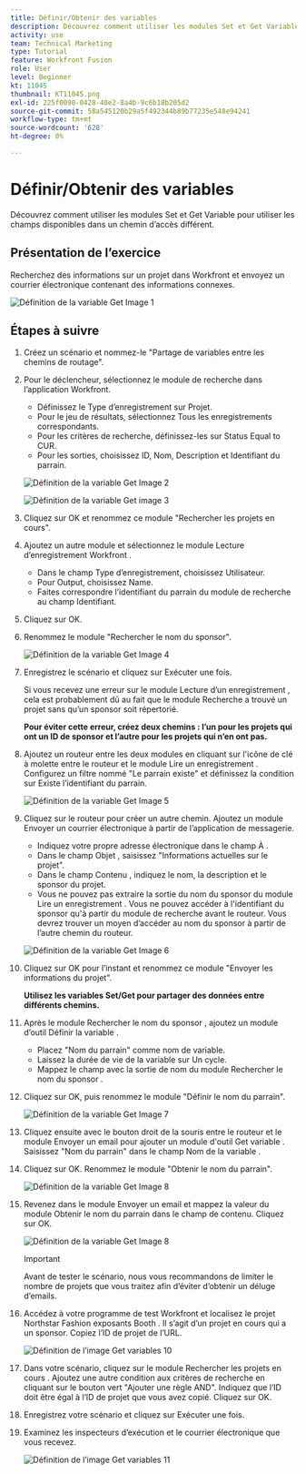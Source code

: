```yaml
---
title: Définir/Obtenir des variables
description: Découvrez comment utiliser les modules Set et Get Variable pour utiliser les champs disponibles dans un chemin d’accès différent.
activity: use
team: Technical Marketing
type: Tutorial
feature: Workfront Fusion
role: User
level: Beginner
kt: 11045
thumbnail: KT11045.png
exl-id: 225f0090-0428-40e2-8a4b-9c6b18b205d2
source-git-commit: 58a545120b29a5f492344b89b77235e548e94241
workflow-type: tm+mt
source-wordcount: '628'
ht-degree: 0%

---
```


# Définir/Obtenir des variables

Découvrez comment utiliser les modules Set et Get Variable pour utiliser les champs disponibles dans un chemin d’accès différent.

## Présentation de l’exercice

Recherchez des informations sur un projet dans Workfront et envoyez un courrier électronique contenant des informations connexes.

![Définition de la variable Get Image 1](../12-exercises/assets/set-get-variables-walkthrough-1.png)

## Étapes à suivre

1. Créez un scénario et nommez-le &quot;Partage de variables entre les chemins de routage&quot;.
1. Pour le déclencheur, sélectionnez le module de recherche dans l’application Workfront.

   + Définissez le Type d’enregistrement sur Projet.
   + Pour le jeu de résultats, sélectionnez Tous les enregistrements correspondants.
   + Pour les critères de recherche, définissez-les sur Status Equal to CUR.
   + Pour les sorties, choisissez ID, Nom, Description et Identifiant du parrain.

   ![Définition de la variable Get Image 2](../12-exercises/assets/set-get-variables-walkthrough-2.png)

   ![Définition de la variable Get image 3](../12-exercises/assets/set-get-variables-walkthrough-3.png)

1. Cliquez sur OK et renommez ce module &quot;Rechercher les projets en cours&quot;.
1. Ajoutez un autre module et sélectionnez le module Lecture d’enregistrement Workfront .

   + Dans le champ Type d’enregistrement, choisissez Utilisateur.
   + Pour Output, choisissez Name.
   + Faites correspondre l’identifiant du parrain du module de recherche au champ Identifiant.

1. Cliquez sur OK.
1. Renommez le module &quot;Rechercher le nom du sponsor&quot;.

   ![Définition de la variable Get Image 4](../12-exercises/assets/set-get-variables-walkthrough-4.png)

1. Enregistrez le scénario et cliquez sur Exécuter une fois.

   Si vous recevez une erreur sur le module Lecture d’un enregistrement , cela est probablement dû au fait que le module Recherche a trouvé un projet sans qu’un sponsor soit répertorié.

   **Pour éviter cette erreur, créez deux chemins : l’un pour les projets qui ont un ID de sponsor et l’autre pour les projets qui n’en ont pas.**

1. Ajoutez un routeur entre les deux modules en cliquant sur l&#39;icône de clé à molette entre le routeur et le module Lire un enregistrement . Configurez un filtre nommé &quot;Le parrain existe&quot; et définissez la condition sur Existe l’identifiant du parrain.

   ![Définition de la variable Get Image 5](../12-exercises/assets/set-get-variables-walkthrough-5.png)

1. Cliquez sur le routeur pour créer un autre chemin. Ajoutez un module Envoyer un courrier électronique à partir de l’application de messagerie.

   + Indiquez votre propre adresse électronique dans le champ À .
   + Dans le champ Objet , saisissez &quot;Informations actuelles sur le projet&quot;.
   + Dans le champ Contenu , indiquez le nom, la description et le sponsor du projet.
   + Vous ne pouvez pas extraire la sortie du nom du sponsor du module Lire un enregistrement . Vous ne pouvez accéder à l&#39;identifiant du sponsor qu&#39;à partir du module de recherche avant le routeur. Vous devrez trouver un moyen d’accéder au nom du sponsor à partir de l’autre chemin du routeur.

   ![Définition de la variable Get Image 6](../12-exercises/assets/set-get-variables-walkthrough-6.png)

1. Cliquez sur OK pour l’instant et renommez ce module &quot;Envoyer les informations du projet&quot;.

   **Utilisez les variables Set/Get pour partager des données entre différents chemins.**

1. Après le module Rechercher le nom du sponsor , ajoutez un module d’outil Définir la variable .

   + Placez &quot;Nom du parrain&quot; comme nom de variable.
   + Laissez la durée de vie de la variable sur Un cycle.
   + Mappez le champ avec la sortie de nom du module Rechercher le nom du sponsor .

1. Cliquez sur OK, puis renommez le module &quot;Définir le nom du parrain&quot;.

   ![Définition de la variable Get Image 7](../12-exercises/assets/set-get-variables-walkthrough-7.png)

1. Cliquez ensuite avec le bouton droit de la souris entre le routeur et le module Envoyer un email pour ajouter un module d&#39;outil Get variable . Saisissez &quot;Nom du parrain&quot; dans le champ Nom de la variable .
1. Cliquez sur OK. Renommez le module &quot;Obtenir le nom du parrain&quot;.

   ![Définition de la variable Get Image 8](../12-exercises/assets/set-get-variables-walkthrough-8.png)

1. Revenez dans le module Envoyer un email et mappez la valeur du module Obtenir le nom du parrain dans le champ de contenu. Cliquez sur OK.

   ![Définition de la variable Get Image 8](../12-exercises/assets/set-get-variables-walkthrough-8.png)

   >[!IMPORTANT]
   >
   >Avant de tester le scénario, nous vous recommandons de limiter le nombre de projets que vous traitez afin d’éviter d’obtenir un déluge d’emails.

1. Accédez à votre programme de test Workfront et localisez le projet Northstar Fashion exposants Booth . Il s’agit d’un projet en cours qui a un sponsor. Copiez l’ID de projet de l’URL.

   ![Définition de l’image Get variables 10](../12-exercises/assets/set-get-variables-walkthrough-10.png)

1. Dans votre scénario, cliquez sur le module Rechercher les projets en cours . Ajoutez une autre condition aux critères de recherche en cliquant sur le bouton vert &quot;Ajouter une règle AND&quot;. Indiquez que l’ID doit être égal à l’ID de projet que vous avez copié. Cliquez sur OK.
1. Enregistrez votre scénario et cliquez sur Exécuter une fois.
1. Examinez les inspecteurs d’exécution et le courrier électronique que vous recevez.

   ![Définition de l’image Get variables 11](../12-exercises/assets/set-get-variables-walkthrough-11.png)
